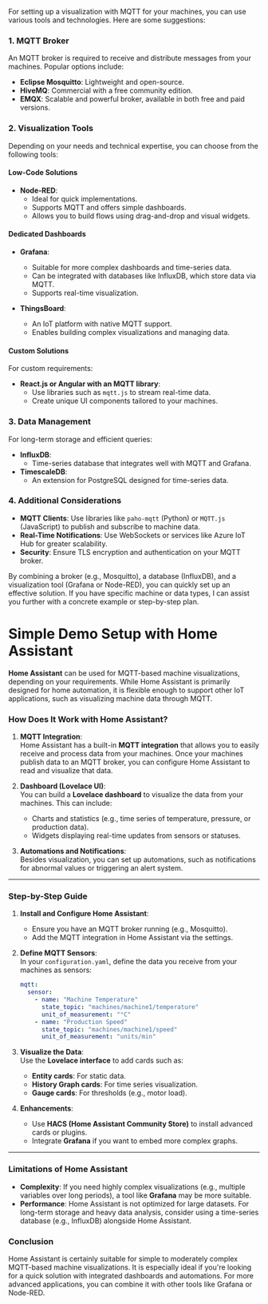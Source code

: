 For setting up a visualization with MQTT for your machines, you can use various tools and technologies. Here are some suggestions:

### 1. **MQTT Broker**
An MQTT broker is required to receive and distribute messages from your machines. Popular options include:
- **Eclipse Mosquitto**: Lightweight and open-source.
- **HiveMQ**: Commercial with a free community edition.
- **EMQX**: Scalable and powerful broker, available in both free and paid versions.

### 2. **Visualization Tools**
Depending on your needs and technical expertise, you can choose from the following tools:

#### **Low-Code Solutions**
- **Node-RED**:
  - Ideal for quick implementations.
  - Supports MQTT and offers simple dashboards.
  - Allows you to build flows using drag-and-drop and visual widgets.

#### **Dedicated Dashboards**
- **Grafana**:
  - Suitable for more complex dashboards and time-series data.
  - Can be integrated with databases like InfluxDB, which store data via MQTT.
  - Supports real-time visualization.

- **ThingsBoard**:
  - An IoT platform with native MQTT support.
  - Enables building complex visualizations and managing data.

#### **Custom Solutions**
For custom requirements:
- **React.js or Angular with an MQTT library**:
  - Use libraries such as `mqtt.js` to stream real-time data.
  - Create unique UI components tailored to your machines.

### 3. **Data Management**
For long-term storage and efficient queries:
- **InfluxDB**:
  - Time-series database that integrates well with MQTT and Grafana.
- **TimescaleDB**:
  - An extension for PostgreSQL designed for time-series data.

### 4. **Additional Considerations**
- **MQTT Clients**:
  Use libraries like `paho-mqtt` (Python) or `MQTT.js` (JavaScript) to publish and subscribe to machine data.
- **Real-Time Notifications**:
  Use WebSockets or services like Azure IoT Hub for greater scalability.
- **Security**:
  Ensure TLS encryption and authentication on your MQTT broker.

By combining a broker (e.g., Mosquitto), a database (InfluxDB), and a visualization tool (Grafana or Node-RED), you can quickly set up an effective solution. If you have specific machine or data types, I can assist you further with a concrete example or step-by-step plan.

# Simple Demo Setup with Home Assistant

**Home Assistant** can be used for MQTT-based machine visualizations, depending on your requirements. While Home Assistant is primarily designed for home automation, it is flexible enough to support other IoT applications, such as visualizing machine data through MQTT.

### How Does It Work with Home Assistant?
1. **MQTT Integration**:  
   Home Assistant has a built-in **MQTT integration** that allows you to easily receive and process data from your machines. Once your machines publish data to an MQTT broker, you can configure Home Assistant to read and visualize that data.

2. **Dashboard (Lovelace UI)**:  
   You can build a **Lovelace dashboard** to visualize the data from your machines. This can include:
   - Charts and statistics (e.g., time series of temperature, pressure, or production data).
   - Widgets displaying real-time updates from sensors or statuses.

3. **Automations and Notifications**:  
   Besides visualization, you can set up automations, such as notifications for abnormal values or triggering an alert system.

---

### Step-by-Step Guide
1. **Install and Configure Home Assistant**:
   - Ensure you have an MQTT broker running (e.g., Mosquitto).
   - Add the MQTT integration in Home Assistant via the settings.

2. **Define MQTT Sensors**:  
   In your `configuration.yaml`, define the data you receive from your machines as sensors:
   ```yaml
   mqtt:
     sensor:
       - name: "Machine Temperature"
         state_topic: "machines/machine1/temperature"
         unit_of_measurement: "°C"
       - name: "Production Speed"
         state_topic: "machines/machine1/speed"
         unit_of_measurement: "units/min"
   ```

3. **Visualize the Data**:  
   Use the **Lovelace interface** to add cards such as:
   - **Entity cards**: For static data.
   - **History Graph cards**: For time series visualization.
   - **Gauge cards**: For thresholds (e.g., motor load).

4. **Enhancements**:  
   - Use **HACS (Home Assistant Community Store)** to install advanced cards or plugins.
   - Integrate **Grafana** if you want to embed more complex graphs.

---

### Limitations of Home Assistant
- **Complexity**: If you need highly complex visualizations (e.g., multiple variables over long periods), a tool like **Grafana** may be more suitable.
- **Performance**: Home Assistant is not optimized for large datasets. For long-term storage and heavy data analysis, consider using a time-series database (e.g., InfluxDB) alongside Home Assistant.

### Conclusion
Home Assistant is certainly suitable for simple to moderately complex MQTT-based machine visualizations. It is especially ideal if you're looking for a quick solution with integrated dashboards and automations. For more advanced applications, you can combine it with other tools like Grafana or Node-RED.